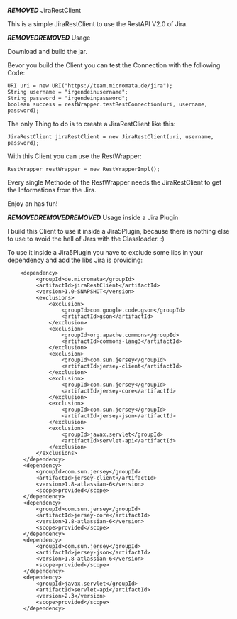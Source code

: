 ***REMOVED*** JiraRestClient

This is a simple JiraRestClient to use the RestAPI V2.0 of Jira.

***REMOVED******REMOVED*** Usage

Download and build the jar.


Bevor you build the Client you can test the Connection with the following Code:

    URI uri = new URI("https://team.micromata.de/jira");
    String username = "irgendeinusername";
    String password = "irgendeinpassword";
    boolean success = restWrapper.testRestConnection(uri, username, password);


The only Thing to do is to create a JiraRestClient like this:

    JiraRestClient jiraRestClient = new JiraRestClient(uri, username, password);

With this Client you can use the RestWrapper:

    RestWrapper restWrapper = new RestWrapperImpl();

Every single Methode of the RestWrapper needs the JiraRestClient to get the Informations from the Jira.

Enjoy an has fun!


***REMOVED******REMOVED******REMOVED*** Usage inside a Jira Plugin

I build this Client to use it inside a Jira5Plugin, because there is nothing else to use to avoid the hell of Jars with the Classloader. :)

To use it inside a Jira5Plugin you have to exclude some libs in your dependency and add the libs Jira is providing:

        <dependency>
             <groupId>de.micromata</groupId>
             <artifactId>jiraRestClient</artifactId>
             <version>1.0-SNAPSHOT</version>
             <exclusions>
                 <exclusion>
                     <groupId>com.google.code.gson</groupId>
                     <artifactId>gson</artifactId>
                 </exclusion>
                 <exclusion>
                     <groupId>org.apache.commons</groupId>
                     <artifactId>commons-lang3</artifactId>
                 </exclusion>
                 <exclusion>
                     <groupId>com.sun.jersey</groupId>
                     <artifactId>jersey-client</artifactId>
                 </exclusion>
                 <exclusion>
                     <groupId>com.sun.jersey</groupId>
                     <artifactId>jersey-core</artifactId>
                 </exclusion>
                 <exclusion>
                     <groupId>com.sun.jersey</groupId>
                     <artifactId>jersey-json</artifactId>
                 </exclusion>
                 <exclusion>
                     <groupId>javax.servlet</groupId>
                     <artifactId>servlet-api</artifactId>
                 </exclusion>
             </exclusions>
         </dependency>
         <dependency>
             <groupId>com.sun.jersey</groupId>
             <artifactId>jersey-client</artifactId>
             <version>1.8-atlassian-6</version>
             <scope>provided</scope>
         </dependency>
         <dependency>
             <groupId>com.sun.jersey</groupId>
             <artifactId>jersey-core</artifactId>
             <version>1.8-atlassian-6</version>
             <scope>provided</scope>
         </dependency>
         <dependency>
             <groupId>com.sun.jersey</groupId>
             <artifactId>jersey-json</artifactId>
             <version>1.8-atlassian-6</version>
             <scope>provided</scope>
         </dependency>
         <dependency>
             <groupId>javax.servlet</groupId>
             <artifactId>servlet-api</artifactId>
             <version>2.3</version>
             <scope>provided</scope>
         </dependency>




